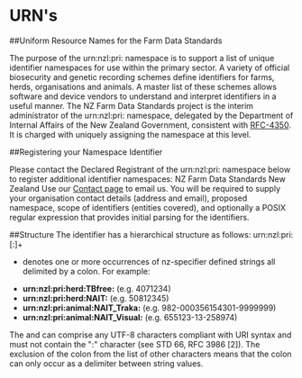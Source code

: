 # URN's
##Uniform Resource Names for the Farm Data Standards

The purpose of the urn:nzl:pri: namespace is to support a list of unique identifier namespaces for use within the primary sector. A variety of official biosecurity and genetic recording schemes define identifiers for farms, herds, organisations and animals. A master list of these schemes allows software and device vendors to understand and interpret identifiers in a useful manner.
The NZ Farm Data Standards project is the interim administrator of the urn:nzl:pri: namespace, delegated by the Department of Internal Affairs of the New Zealand Government, consistent with [RFC-4350](https://www.ietf.org/rfc/rfc4350.txt). It is charged with uniquely assigning the namespace at this level.

##Registering your Namespace Identifier

Please contact the Declared Registrant of the urn:nzl:pri: namespace below to register additional identifier namespaces:
 NZ Farm Data Standards
 New Zealand
 Use our [Contact page](http://www.farmdatastandards.org.nz/contact/) to email us.
You will be required to supply your organisation contact details (address and email), proposed namespace, scope of identifiers (entities covered), and optionally a POSIX regular expression that provides initial parsing for the identifiers.

##Structure
The identifier has a hierarchical structure as follows:
urn:nzl:pri:<nz-specifier>[:<nz-specifier defined string>]+
+ denotes one or more occurrences of nz-specifier defined strings all delimited by a colon.
For example:
* **urn:nzl:pri:herd:TBfree:**	    	(e.g. 4071234)
* **urn:nzl:pri:herd:NAIT:**	        (e.g. 50812345)
* **urn:nzl:pri:animal:NAIT_Traka:**	(e.g. 982-000356154301-9999999)
* **urn:nzl:pri:animal:NAIT_Visual:** (e.g. 655123-13-258974)

The <nz-specifier> and <nz-specifier defined string> can comprise any UTF-8 characters compliant with URI syntax and must not contain the ":" character (see STD 66, RFC 3986 [2]).  The exclusion of the colon from the list of other characters means that the colon can only occur as a delimiter between string values.
